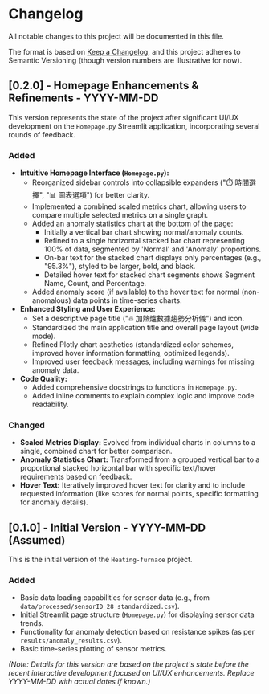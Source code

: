 # Changelog

All notable changes to this project will be documented in this file.

The format is based on [Keep a Changelog](https://keepachangelog.com/en/1.0.0/),
and this project adheres to Semantic Versioning (though version numbers are illustrative for now).

## [0.2.0] - Homepage Enhancements & Refinements - YYYY-MM-DD 

This version represents the state of the project after significant UI/UX development on the `Homepage.py` Streamlit application, incorporating several rounds of feedback.

### Added
- **Intuitive Homepage Interface (`Homepage.py`):**
    - Reorganized sidebar controls into collapsible expanders ("⏱️ 時間選擇", "📊 圖表選項") for better clarity.
    - Implemented a combined scaled metrics chart, allowing users to compare multiple selected metrics on a single graph.
    - Added an anomaly statistics chart at the bottom of the page:
        - Initially a vertical bar chart showing normal/anomaly counts.
        - Refined to a single horizontal stacked bar chart representing 100% of data, segmented by 'Normal' and 'Anomaly' proportions.
        - On-bar text for the stacked chart displays only percentages (e.g., "95.3%"), styled to be larger, bold, and black.
        - Detailed hover text for stacked chart segments shows Segment Name, Count, and Percentage.
    - Added anomaly score (if available) to the hover text for normal (non-anomalous) data points in time-series charts.
- **Enhanced Styling and User Experience:**
    - Set a descriptive page title ("🔥 加熱爐數據趨勢分析儀") and icon.
    - Standardized the main application title and overall page layout (wide mode).
    - Refined Plotly chart aesthetics (standardized color schemes, improved hover information formatting, optimized legends).
    - Improved user feedback messages, including warnings for missing anomaly data.
- **Code Quality:**
    - Added comprehensive docstrings to functions in `Homepage.py`.
    - Added inline comments to explain complex logic and improve code readability.

### Changed
- **Scaled Metrics Display:** Evolved from individual charts in columns to a single, combined chart for better comparison.
- **Anomaly Statistics Chart:** Transformed from a grouped vertical bar to a proportional stacked horizontal bar with specific text/hover requirements based on feedback.
- **Hover Text:** Iteratively improved hover text for clarity and to include requested information (like scores for normal points, specific formatting for anomaly details).

## [0.1.0] - Initial Version - YYYY-MM-DD (Assumed)

This is the initial version of the `Heating-furnace` project. 

### Added
- Basic data loading capabilities for sensor data (e.g., from `data/processed/sensorID_28_standardized.csv`).
- Initial Streamlit page structure (`Homepage.py`) for displaying sensor data trends.
- Functionality for anomaly detection based on resistance spikes (as per `results/anomaly_results.csv`).
- Basic time-series plotting of sensor metrics.

*(Note: Details for this version are based on the project's state before the recent interactive development focused on UI/UX enhancements. Replace YYYY-MM-DD with actual dates if known.)*
```
